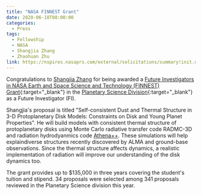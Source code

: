 ```yaml
---
title: "NASA FINNEST Grant"
date: 2020-06-18T08:00:00
categories:
  - Press
tags:
  - Fellowship
  - NASA
  - Shangjia Zhang
  - Zhaohuan Zhu
link: https://nspires.nasaprs.com/external/solicitations/summary!init.do?solId=%7bE16CD59F-29DD-06C0-8971-CE1A9C252FD4%7d&path=open/
---
```


Congratulations to [Shangjia Zhang](/team/zhang-shangjia/) for being awarded a [Future Investigators in NASA Earth and Space Science and Technology (FINNEST) Grant](https://astrobiology.nasa.gov/news/future-investigators-in-nasa-earth-and-space-science-and-technology-finesst/){:target="_blank"} in the [Planetary Science Division](https://nspires.nasaprs.com/external/viewrepositorydocument/cmdocumentid=759880/solicitationId=%7BE16CD59F-29DD-06C0-8971-CE1A9C252FD4%7D/viewSolicitationDocument=1/ROSES19%20FINESST%20Planetary%20Science%20Selections%20(6%2030%202020).pdf){:target="_blank"} as a Future Investigator (FI).

Shangjia's proposal is titled "Self-consistent Dust and Thermal Structure in 3-D Protoplanetary Disk Models: Constraints on Disk and Young Planet Properties".
He will build models with consistent thermal structure of protoplanetary disks using Monte Carlo radiative transfer code RADMC-3D and radiation hydrodyanmics code [Athena++](https://www.athena-astro.app). These simulations will help explaindiverse structures recently discovered by ALMA and ground-base observations. Since the thermal structure affects dynamics, a realistic implementation of radiation will improve our understanding of the disk dynamics too.

The grant provides up to $135,000 in three years covering the student's tuition and stipend. 34 proposals were selected among 341 proposals reviewed in the Planetary Science division this year.

